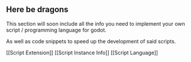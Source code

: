 ## Here be dragons

This section will soon include all the info you need to implement your own script / programming language for godot.

As well as code snippets to speed up the development of said scripts.

[[Script Extension]]
[[Script Instance Info]]
[[Script Language]]